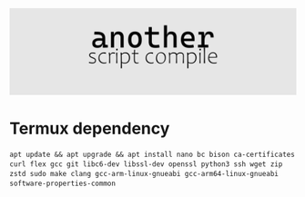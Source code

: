 ![other](https://github.com/Anothermi1/script-compile/raw/main/banner.png)

# Termux dependency

```apt update && apt upgrade && apt install nano bc bison ca-certificates curl flex gcc git libc6-dev libssl-dev openssl python3 ssh wget zip zstd sudo make clang gcc-arm-linux-gnueabi gcc-arm64-linux-gnueabi software-properties-common```
